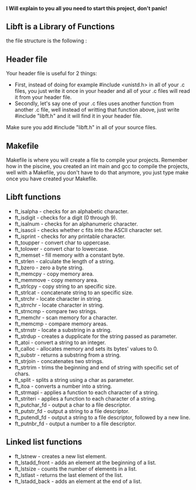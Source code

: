 #### I Will explain to you all you need to start this project, don't panic!
## Libft is a Library of Functions
the file structure is the following :

## Header file
Your header file is useful for 2 things:
* First, instead of doing for example #include <unistd.h> in all of your .c files, you just write it once in your header and all of your .c files will read it from your header file.
* Secondly, let's say one of your .c files uses another function from another .c file, well instead of writting that function above, just write #include "libft.h" and it will find it in your header file.

Make sure you add #include "libft.h" in all of your source files. 

## Makefile
Makefile is where you will create a file to compile your projects. Remember how in the piscine, you created an int main and gcc to compile the projects, well with a Makefile, you don't have to do that anymore, you just type make once you have created your Makefile.

## Libft functions
* ft_isalpha - checks for an alphabetic character.
* ft_isdigit - checks for a digit (0 through 9).
* ft_isalnum - checks for an alphanumeric character.
* ft_isascii - checks whether c fits into the ASCII character set.
* ft_isprint - checks for any printable character.
* ft_toupper - convert char to uppercase.
* ft_tolower - convert char to lowercase.
* ft_memset - fill memory with a constant byte.
* ft_strlen - calculate the length of a string.
* ft_bzero - zero a byte string.
* ft_memcpy - copy memory area.
* ft_memmove - copy memory area.
* ft_strlcpy - copy string to an specific size.
* ft_strlcat - concatenate string to an specific size.
* ft_strchr - locate character in string.
* ft_strrchr - locate character in string.
* ft_strncmp - compare two strings.
* ft_memchr - scan memory for a character.
* ft_memcmp - compare memory areas.
* ft_strnstr - locate a substring in a string.
* ft_strdup - creates a dupplicate for the string passed as parameter.
* ft_atoi - convert a string to an integer.
* ft_calloc - allocates memory and sets its bytes' values to 0.
* ft_substr - returns a substring from a string.
* ft_strjoin - concatenates two strings.
* ft_strtrim - trims the beginning and end of string with specific set of chars.
* ft_split - splits a string using a char as parameter.
* ft_itoa - converts a number into a string.
* ft_strmapi - applies a function to each character of a string.
* ft_striteri - applies a function to each character of a string.
* ft_putchar_fd - output a char to a file descriptor.
* ft_putstr_fd - output a string to a file descriptor.
* ft_putendl_fd - output a string to a file descriptor, followed by a new line.
* ft_putnbr_fd - output a number to a file descriptor.
## Linked list functions
* ft_lstnew - creates a new list element.
* ft_lstadd_front - adds an element at the beginning of a list.
* ft_lstsize - counts the number of elements in a list.
* ft_lstlast - returns the last element of the list.
* ft_lstadd_back - adds an element at the end of a list.

